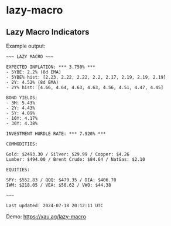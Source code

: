 # lazy-macro
## Lazy Macro Indicators

Example output:

```
~~~ LAZY MACRO ~~~

EXPECTED INFLATION: *** 3.750% ***
- 5YBE: 2.2% (8d EMA)
- 5YBE% hist: [2.23, 2.22, 2.22, 2.2, 2.17, 2.19, 2.19, 2.19]
- 2Y: 4.52% (8d EMA)
- 2Y% hist: [4.66, 4.64, 4.63, 4.63, 4.56, 4.51, 4.47, 4.45]

BOND YIELDS:
- 3M: 5.43%
- 2Y: 4.43%
- 5Y: 4.09%
- 10Y: 4.17%
- 30Y: 4.38%

INVESTMENT HURDLE RATE: *** 7.920% ***

COMMODITIES:

Gold: $2493.30 / Silver: $29.99 / Copper: $4.26
Lumber: $494.00 / Brent Crude: $84.64 / NatGas: $2.10

EQUITIES:

SPY: $552.83 / QQQ: $479.35 / DIA: $406.70
IWM: $218.05 / VEA: $50.62 / VWO: $44.38

~~~

Last updated: 2024-07-18 20:12:11 UTC
```

Demo: https://xau.ag/lazy-macro
